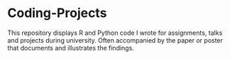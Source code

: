 # Coding-Projects

This repository displays R and Python code I wrote for assignments, talks and projects during university. Often accompanied by the paper or poster that documents and illustrates the findings. 